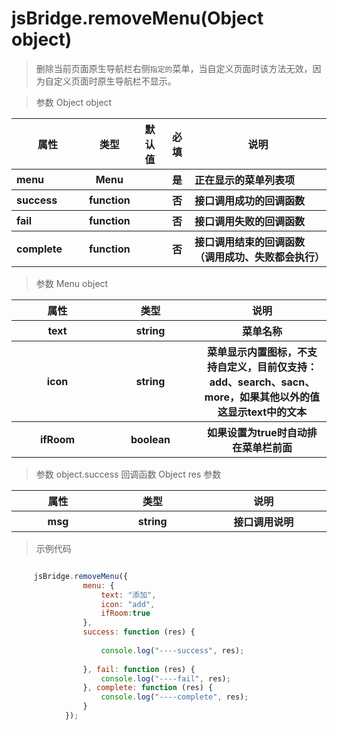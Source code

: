 # jsBridge.removeMenu(Object object)
> 删除当前页面原生导航栏右侧`指定的`菜单，当自定义页面时该方法无效，因为自定义页面时原生导航栏不显示。

> 参数 Object object
<table>
    <thead>
    <tr>
        <th>属性</th>
        <th>类型</th>
        <th>默认值</th>
        <th>必填</th>
        <th>说明</th>
    </tr>
    </thead>
    <tbody>
    <tr>
        <th style="width: 100px;text-align:left">menu</th>
        <th>Menu</th>
        <th> </th>
        <th>是</th>
        <th style="text-align:left">
            正在显示的菜单列表项
        </th>
    </tr> 
    <tr>
        <th style="width: 100px;text-align:left">success</th>
        <th>function</th>
        <th> </th>
        <th>否</th>
        <th style="text-align:left">
            接口调用成功的回调函数
        </th>
    </tr>
    <tr>
        <th style="width: 100px;text-align:left">fail</th>
        <th>function</th>
        <th> </th>
        <th>否</th>
        <th style="text-align:left">
            接口调用失败的回调函数
        </th>
    </tr>
    <tr>
        <th style="width: 100px;text-align:left">complete</th>
        <th>function</th>
        <th> </th>
        <th>否</th>
        <th style="text-align:left">
            接口调用结束的回调函数（调用成功、失败都会执行）
        </th>
    </tr>
    </tbody>
</table>

> 参数 Menu object
<table>
    <thead>
    <tr>
        <th>属性</th>
        <th>类型</th>
        <th>说明</th>
    </tr>
    </thead>
    <tbody>
    <tr>
        <th style="width: 200px">text</th>
        <th style="width: 200px;">string</th>
        <th style="width: 300px;">
            菜单名称
        </th>
    </tr>
     <tr>
            <th style="width: 200px">icon</th>
            <th style="width: 200px;">string</th>
            <th style="width: 300px;">
                菜单显示内置图标，不支持自定义，目前仅支持：add、search、sacn、more，如果其他以外的值这显示text中的文本
            </th>
        </tr>
        <tr>
                    <th style="width: 200px">ifRoom</th>
                    <th style="width: 200px;">boolean</th>
                    <th style="width: 300px;">
                        如果设置为true时自动排在菜单栏前面
                    </th>
                </tr>
    </tbody>
</table>

> 参数 object.success 回调函数 Object res 参数

<table>
    <thead>
    <tr>
        <th>属性</th>
        <th>类型</th>
        <th>说明</th>
    </tr>
    </thead>
    <tbody>
    <tr>
        <th style="width: 200px">msg</th>
        <th style="width: 200px;">string</th>
        <th style="width: 300px;">
            接口调用说明
        </th>
    </tr>
    </tbody>
</table>

> 示例代码
```js

     jsBridge.removeMenu({
                menu: {
                    text: "添加",
                    icon: "add",
                    ifRoom:true
                },
                success: function (res) {
    
                    console.log("----success", res);
    
                }, fail: function (res) {
                    console.log("----fail", res);
                }, complete: function (res) {
                    console.log("----complete", res);
                }
            });
```
